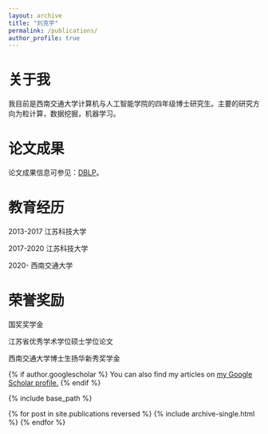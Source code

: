 ```yaml
---
layout: archive
title: "刘克宇"
permalink: /publications/
author_profile: true
---
```


关于我
======
我目前是西南交通大学计算机与人工智能学院的四年级博士研究生。主要的研究方向为粒计算，数据挖掘，机器学习。

论文成果
======
论文成果信息可参见：[DBLP](https://dblp.org/pid/205/0911.html)。

教育经历
======
2013-2017 江苏科技大学

2017-2020 江苏科技大学

2020-     西南交通大学

荣誉奖励
======
国奖奖学金

江苏省优秀学术学位硕士学位论文

西南交通大学博士生扬华新秀奖学金

{% if author.googlescholar %}
  You can also find my articles on <u><a href="{{author.googlescholar}}">my Google Scholar profile</a>.</u>
{% endif %}

{% include base_path %}

{% for post in site.publications reversed %}
  {% include archive-single.html %}
{% endfor %}
